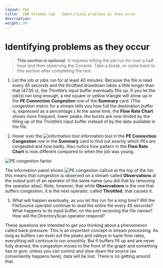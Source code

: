 ```yaml
---
layout: tbd
title:  IBM Streams Lab - Identifying problems as they occur
description:
weight: 30
---
```


# Identifying problems as they occur

> **This section is optional.**
It requires letting the job run for over a half hour and then observing the Console. Take a break, or come back to this section after completing the rest.

1. 	Let the job or jobs run for at least 40 minutes.
Because the file is read every 45 seconds and the throttled drawdown takes a little longer than that (47.55 s), the Throttle’s input buffer eventually fills up. If you let the job(s) run long enough, a red square or yellow triangle will show up in the **PE Connection Congestion** row of the **Summary** card. (The congestion metric for a stream tells you how full the destination buffer is, expressed as a percentage.) At the same time, the **Flow Rate Chart** shows more frequent, lower peaks: the bursts are now limited by the filling up of the Throttle’s input buffer instead of by the data available in the file.

1. 	Hover over the ![information tool](https://TBD "information tool")  information tool in the **PE Connection Congestion** row in the **Summary** card to find out exactly which PEs are congested and how badly. Also notice how pattern in the **Flow Rate Chart** is now different compared to when the job was young.

  ![PE congestion factor](https://TBD "PE congestion factor")

  The information panel shows ![PE congestion callout ](https://TBD "PE congestion callout") at the top of the list: this means that congestion is observed on a stream called **Observations** at the output port of an operator of the same name (you did that by removing the operator alias). Note, however, that while **Observations** is the one that suffers congestion, it is the next operator, called **Throttled**, that causes it.

1. 	What will happen eventually, as you let this run for a long time? Will the FileSource operator continue to read the entire file every 45 seconds? What happens to its input buffer, on the port receiving the file names? How will the DirectoryScan operator respond?

  These questions are intended to get you thinking about a phenomenon called back-pressure. This is an important concept in stream processing. As long as buffers can even out the peaks and valleys in tuple flow rates, everything will continue to run smoothly. But if buffers fill up and are never fully drained, the congestion moves to the front of the graph and something has to give: unless you can control and slow down the source (as conveniently happens here), data will be lost. There is no getting around that.
